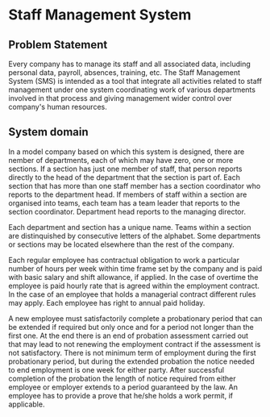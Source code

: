 # Staff Management System

## Problem Statement

Every company has to manage its staff and all associated data, including personal data, payroll, absences, training, etc. The Staff Management System (SMS) is intended as a tool that integrate all activities related to staff management under one system coordinating work of various departments involved in that process and giving management wider control over company's human resources.

## System domain

In a model company based on which this system is designed, there are nember of departments, each of which may have zero, one or more sections. If a section has just one member of staff, that person reports directly to the head of the department that the section is part of. Each section that has more than one staff member has a section coordinator who reports to the department head. If members of staff within a section are organised into teams, each team has a team leader that reports to the section coordinator. Department head reports to the managing director.

Each department and section has a unique name. Teams within a section are distinquished by consecutive letters of the alphabet. Some departments or sections may be located elsewhere than the rest of the company.

Each regular employee has contractual obligation to work a particular number of hours per week within time frame set by the company and is paid with basic salary and shift allowance, if applied. In the case of overtime the employee is paid hourly rate that is agreed within the employment contract. In the case of an employee that holds a managerial contract different rules may apply. Each employee has right to annual paid holiday.

A new employee must satisfactorily complete a probationary period that can be extended if required but only once and for a period not longer than the first one. At the end there is an end of probation assessment carried out that may lead to not renewing the employment contract if the assessment is not satisfactory. There is not minimum term of employment during the first probationary period, but during the extended probation the notice needed to end employment is one week for either party. After successful completion of the probation the length of notice required from either employee or employer extends to a period guaranteed by the law. An employee has to provide a prove that he/she holds a work permit, if applicable.
